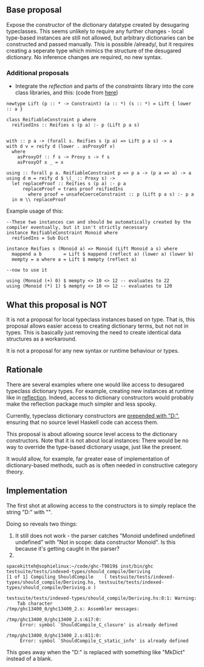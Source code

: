 ## Base proposal


Expose the constructor of the dictionary datatype created by desugaring typeclasses. This seems unlikely to require any further changes - local type-based instances are still not allowed, but arbitrary dictionaries can be constructed and passed manually. This is possible /already/, but it requires creating a seperate type which mimics the structure of the desugared dictionary. No inference changes are required, no new syntax.

### Additional proposals

- Integrate the *reflection* and parts of the *constraints* library into the core class libraries, and this: (code from [ here](https://www.fpcomplete.com/user/thoughtpolice/using-reflection)) 

```wiki
newtype Lift (p :: * -> Constraint) (a :: *) (s :: *) = Lift { lower :: a }

class ReifiableConstraint p where
  reifiedIns :: Reifies s (p a) :- p (Lift p a s)


with :: p a -> (forall s. Reifies s (p a) => Lift p a s) -> a
with d v = reify d (lower . asProxyOf v)
  where
    asProxyOf :: f s -> Proxy s -> f s
    asProxyOf x _ = x

using :: forall p a. ReifiableConstraint p => p a -> (p a => a) -> a
using d m = reify d $ \(_ :: Proxy s) ->
  let replaceProof :: Reifies s (p a) :- p a
      replaceProof = trans proof reifiedIns
        where proof = unsafeCoerceConstraint :: p (Lift p a s) :- p a
  in m \\ replaceProof

```


Example usage of this:

```wiki
--These two instances can and should be automatically created by the compiler eventually, but it isn't strictly necessary
instance ReifiableConstraint Monoid where
  reifiedIns = Sub Dict

instance Reifies s (Monoid a) => Monoid (Lift Monoid a s) where
  mappend a b        = Lift $ mappend (reflect a) (lower a) (lower b)
  mempty = a where a = Lift $ mempty (reflect a)

--now to use it

using (Monoid (+) 0) $ mempty <> 10 <> 12 -- evaluates to 22
using (Monoid (*) 1) $ mempty <> 10 <> 12 -- evaluates to 120
```

## What this proposal is NOT


It is not a proposal for local typeclass instances based on type. That is, this proposal allows easier access to creating dictionary terms, but not not in types. This is basically just removing the need to create identical data structures as a workaround. 


It is not a proposal for any new syntax or runtime behaviour or types.

## Rationale


There are several examples where one would like access to desugared typeclass dictionary types. For example, creating new instances at runtime like in [ reflection](https://www.fpcomplete.com/user/thoughtpolice/using-reflection#turning-up-the-magic-to-over-9000). Indeed, access to dictionary constructors would probably make the reflection package much simpler and less spooky.


Currently, typeclass dictionary constructors are [ prepended with "D:"](https://github.com/ghc/ghc/blob/4d5f83a8dcf1f1125863a8fb4f847d78766f1617/compiler/basicTypes/OccName.hs#L615), ensuring that no source level Haskell code can access them.  


This proposal is about allowing source level access to the dictionary constructors. Note that it is not about local instances: There would be no way to override the type-based dictionary usage, just like the present. 


It would allow, for example, far greater ease of implementation of dictionary-based methods, such as is often needed in constructive category theory. 

## Implementation


The first shot at allowing access to the constructors is to simply replace the string "D:" with "".


Doing so reveals two things: 


1) It still does not work - the parser catches "Monoid undefined undefined undefined" with "Not in scope: data constructor Monoid". Is this because it's getting caught in the parser?
2) 

```wiki
spacekitteh@sophielinux:~/code/ghc-T9819$ inst/bin/ghc testsuite/tests/indexed-types/should_compile/Deriving
[1 of 1] Compiling ShouldCompile    ( testsuite/tests/indexed-types/should_compile/Deriving.hs, testsuite/tests/indexed-types/should_compile/Deriving.o )

testsuite/tests/indexed-types/should_compile/Deriving.hs:8:1: Warning:
    Tab character
/tmp/ghc13400_0/ghc13400_2.s: Assembler messages:

/tmp/ghc13400_0/ghc13400_2.s:617:0:
     Error: symbol `ShouldCompile_C_closure' is already defined

/tmp/ghc13400_0/ghc13400_2.s:811:0:
     Error: symbol `ShouldCompile_C_static_info' is already defined
```


This goes away when the "D:" is replaced with something like "MkDict" instead of a blank.
